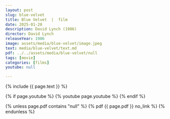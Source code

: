 ```yaml
---
layout: post
slug: blue-velvet
title: Blue Velvet  |  film
date: 2025-01-28
description: David Lynch (1986)
director: David Lynch
releaseYear: 1986
image: assets/media/blue-velvet/image.jpeg
text: media/blue-velvet/text.md
pdf: ../../assets/media/blue-velvet/null
tags: [movie]
categories: [films]
youtube: null

---
```


{% include  {{ page.text }} %}

{% if page.youtube %}
  {% youtube page.youtube %}
{% endif %}

{% unless page.pdf contains "null" %}
  {% pdf {{ page.pdf }} no_link %}
{% endunless %}

